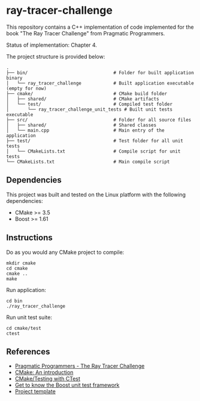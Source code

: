 ray-tracer-challenge
================

This repository contains a C++ implementation of code implemented for the book "The Ray Tracer Challenge"
from Pragmatic Programmers.

Status of implementation: Chapter 4.

The project structure is provided below:

```
.
├── bin/                                # Folder for built application binary
│   └── ray_tracer_challenge            # Built application executable (empty for now)
├── cmake/                              # CMake build folder
│   ├── shared/                         # CMake artifacts
│   └── test/                           # Compiled test folder
│       └── ray_tracer_challenge_unit_tests # Built unit tests executable
├── src/                                # Folder for all source files
│   ├── shared/                         # Shared classes
│   └── main.cpp                        # Main entry of the application
├── test/                               # Test folder for all unit tests
│   └── CMakeLists.txt                  # Compile script for unit tests
└── CMakeLists.txt                      # Main compile script
```

## Dependencies

This project was built and tested on the Linux platform with the
following dependencies:

* CMake >= 3.5
* Boost >= 1.61

## Instructions

Do as you would any CMake project to compile:

```
mkdir cmake
cd cmake
cmake ..
make
```

Run application:

```
cd bin
./ray_tracer_challenge
```

Run unit test suite:

```
cd cmake/test
ctest
```

## References

* [Pragmatic Programmers - The Ray Tracer Challenge](https://pragprog.com/book/jbtracer/the-ray-tracer-challenge)
* [CMake: An introduction](https://www.cs.swarthmore.edu/~adanner/tips/cmake.php)
* [CMake/Testing with CTest](https://cmake.org/Wiki/CMake/Testing_With_CTest)
* [Get to know the Boost unit test framework](http://www.ibm.com/developerworks/aix/library/au-ctools1_boost/index.html)
* [Project template](https://github.com/albertchan/cmake-boost-demo)
